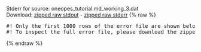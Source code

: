 Stderr for source:  oneopes_tutorial.md_working_3.dat   
Download: [zipped raw stdout](oneopes_tutorial.md_working_3.dat.plumed_master.stdout.txt.zip) - [zipped raw stderr](oneopes_tutorial.md_working_3.dat.plumed_master.stderr.txt.zip) 
{% raw %}
<pre>
#! Only the first 1000 rows of the error file are shown below
#! To inspect the full error file, please download the zipped raw stderr file above
</pre>
{% endraw %}

